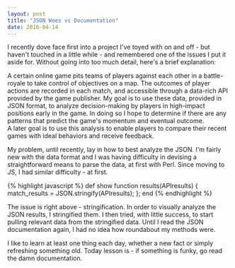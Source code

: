 ```yaml
---
layout: post
title: "JSON Woes vs Documentation"
date: 2016-04-14
---
```


I recently dove face first into a project I've toyed with on and off - but haven't touched in a little while - and remembered
one of the issues I put it aside for. Without going into too much detail, here's a brief explanation:

A certain online game pits teams of players against each other in a battle-royale to take control of objectives on a map. 
The outcomes of player actions are recorded in each match, and accessible through a data-rich API provided by the game publisher. 
My goal is to use these data, provided in JSON format, to analyze decision-making by players in high-impact positions early in
the game. In doing so I hope to determine if there are any patterns that predict the game's momentum and eventual outcome.  
A later goal is to use this analysis to enable players to compare their recent games with ideal behaviors and receive feedback.

My problem, until recently, lay in how to best analyze the JSON. I'm fairly new with the data format and I was having 
difficulty in devising a straightforward means to parse the data, at first with Perl. Since moving to JS, I had similar
difficulty - at first. 

{% highlight javascript %}
def show
  function results(APIresults) {
    match_results = JSON.stringify(APIresults);
    };
end
{% endhighlight %}

The issue is right above - stringification. In order to visually analyze the JSON results, I stringified them. I then tried, 
with little success, to start pulling relevant data from the stringified data. Until I read the JSON documentation again, 
I had no idea how roundabout my methods were.

I like to learn at least one thing each day, whether a new fact or simply refreshing something old. Today lesson is - if something
is funky, go read the damn documentation.

